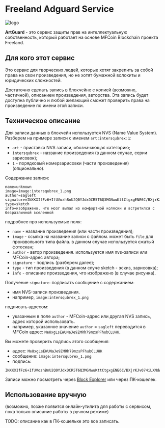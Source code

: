 
# Freeland Adguard Service

![logo](https://sagleft.ru/projects/freeland/artguard/logo-256.png)

**ArtGuard** - это сервис защиты прав на интеллектуальную собственность, который работает на основе MFCoin Blockchain проекта Freeland.

## Для кого этот сервис

Это сервис для творческих людей, которые хотят закрепить за собой права на свои произведения, но не хотят бумажной волокиты и юридических сложностей.

Достаточно сделать запись в блокчейне с копией (возможно, частичной), описанием произведения, авторства. Эта запись будет доступна публично и любой желающий сможет проверить права на произведение по имени этой записи.

## Техническое описание

Для записи данных в блокчейн используется NVS (Name Value System).
Разберем на примере записи с именем ` art:intersqubrex:1 `:
* `art` - приставка NVS записи, обозначающая категорию;
* `intersqubrex` - название произведения (в данном случае, серии зарисовок);
* `1` - порядковый номерзарисовки (части произведения) (опционально).

Содержание записи:
```
name=unknown
image=image:intersqubrex_1.png
author=sagleft
signature=INXKXIfFz6+IfUVozhBnU2Q0YJdxDCR5T6Q3MGNwuKttCtgxgENE6C/BXjrKJv074iLXNdwgdniY75Yk/rk4AOI=
type=sketch
info=изображено, что мозг выпал из комфортной коляски и встретился с безразличной вселенной
```

подробнее про используемые поля:
* `name` - название произведения (или части произведения);
* `image` - ссылка на название записи с файлом. может быть `file` для произвольного типа файла. в данном случае используется сжатый фотоскан;
* `author` - автор произведения. используется имя nvs-записи или MFCoin-адрес автора;
* `signature` - подпись (разберем далее);
* `type` - тип произведения (в данном случе sketch - эскиз, зарисовка);
* `info` - описание произведения, что изображено (в случае рисунка).

Получение `signature`:
подписать сообщение с содержанием:
* имя NVS-записи произведения.
* например, `image:intersqubrex_1.png`

подписать адресом:
* указанным в поле `author` - MFCoin-адрес или другая NVS запись, адрес которой использовать.
* например, указанное значение `author` = `sagleft` переводится в MFCoin адрес: `Me8xgLsEWUNaJe9ZMRh79mzsPFhubCLUHK`.

Вы можете проверить подпись этого сообщения:
* адрес: `Me8xgLsEWUNaJe9ZMRh79mzsPFhubCLUHK`
* сообщение: `image:intersqubrex_1.png`
* подпись:
```
INXKXIfFz6+IfUVozhBnU2Q0YJdxDCR5T6Q3MGNwuKttCtgxgENE6C/BXjrKJv074iLXNdwgdniY75Yk/rk4AOI=
```

Записи можно посмотреть через [Block Explorer](https://explorer.mfcoin.net) или через ПК-кошелек.


## Использование вручную

(возможно, позже появится онлайн-утилита для работы с сервисом, пока только описание работы в ручном режиме)

TODO: описание как в ПК-кошельке это все записать.
